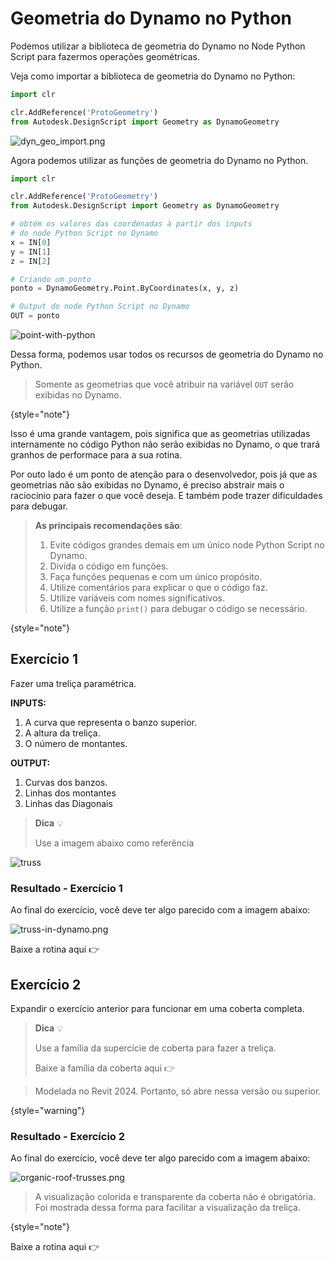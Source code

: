 # Geometria do Dynamo no Python

Podemos utilizar a biblioteca de geometria do Dynamo no Node Python Script para fazermos
operações geométricas.

Veja como importar a biblioteca de geometria do Dynamo no Python:

```python
import clr

clr.AddReference('ProtoGeometry')
from Autodesk.DesignScript import Geometry as DynamoGeometry
```

![dyn_geo_import.png](dyn_geo_import.png)

Agora podemos utilizar as funções de geometria do Dynamo no Python.

```python
import clr

clr.AddReference('ProtoGeometry')
from Autodesk.DesignScript import Geometry as DynamoGeometry

# obtém os valores das coordenadas à partir dos inputs 
# do node Python Script no Dynamo
x = IN[0]
y = IN[1]
z = IN[2]

# Criando um ponto
ponto = DynamoGeometry.Point.ByCoordinates(x, y, z)

# Output do node Python Script no Dynamo
OUT = ponto
```

![point-with-python](point-with-python.png)

Dessa forma, podemos usar todos os recursos de geometria do Dynamo no Python.

> Somente as geometrias que você atribuir na variável `OUT` serão exibidas no Dynamo.
> 
{style="note"}

Isso é uma grande vantagem, pois significa que as geometrias utilizadas internamente no código Python não serão 
exibidas no Dynamo, o que trará granhos de performace para a sua rotina.

Por outo lado é um ponto de atenção para o desenvolvedor, pois já que as geometrias não são exibidas no Dynamo,
é preciso abstrair mais o raciocínio para fazer o que você deseja. E também pode trazer dificuldades para debugar.

> **As principais recomendações são**:
>
> 1. Evite códigos grandes demais em um único node Python Script no Dynamo.
> 2. Divida o código em funções.
> 3. Faça funções pequenas e com um único propósito.
> 4. Utilize comentários para explicar o que o código faz.
> 5. Utilize variáveis com nomes significativos.
> 6. Utilize a função `print()` para debugar o código se necessário.
>
{style="note"}

## Exercício 1

Fazer uma treliça paramétrica.

**INPUTS:**

1. A curva que representa o banzo superior.
2. A altura da treliça.
3. O número de montantes.

**OUTPUT:**

1. Curvas dos banzos.
2. Linhas dos montantes
3. Linhas das Diagonais

> **Dica** 💡
>
> Use a imagem abaixo como referência

![truss](truss.png)

### Resultado - Exercício 1

Ao final do exercício, você deve ter algo parecido com a imagem abaixo:

![truss-in-dynamo.png](truss-in-dynamo.png)

Baixe a rotina aqui 👉
<resource src="truss.dyn"/>

## Exercício 2

Expandir o exercício anterior para funcionar em uma coberta completa.

> **Dica** 💡 
> 
> Use a família da supercície de coberta para fazer a treliça.
> 
> Baixe a família da coberta aqui 👉
> <resource src="Surface.rfa"/>

> Modelada no Revit 2024. Portanto, só abre nessa versão ou superior.
> 
{style="warning"}

### Resultado - Exercício 2

Ao final do exercício, você deve ter algo parecido com a imagem abaixo:

![organic-roof-trusses.png](organic-roof-trusses.png)

> A visualização colorida e transparente da coberta não é obrigatória. Foi mostrada dessa forma
> para facilitar a visualização da treliça.
> 
{style="note"}

Baixe a rotina aqui 👉
<resource src="Coberta-Organica.dyn"/>